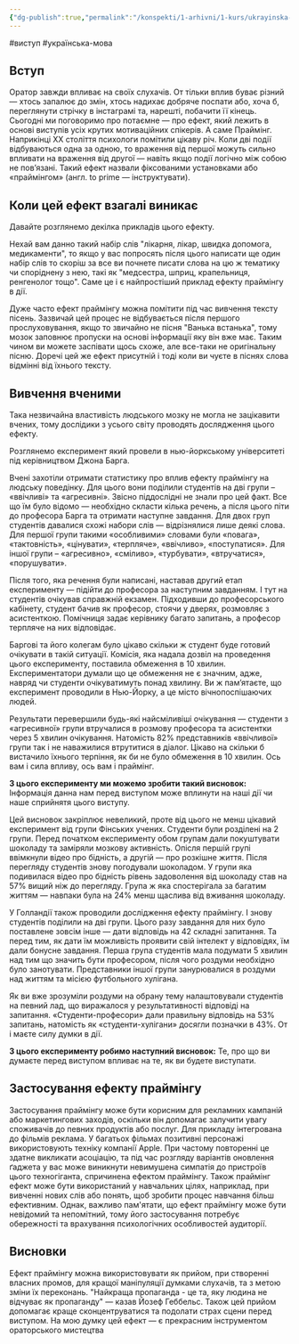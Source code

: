 ```yaml
---
{"dg-publish":true,"permalink":"/konspekti/1-arhivni/1-kurs/ukrayinska-mova/vistup-na-temu-prajming-efekt/"}
---
```

#виступ #українська-мова
## Вступ 

Оратор завжди впливає на своїх слухачів. От тільки вплив буває різний — хтось запалює до змін, хтось надихає добряче поспати або, хоча б, переглянути стрічку в інстаграмі та, нарешті, побачити її кінець. Сьогодні ми поговоримо про потаємне — про ефект, який лежить в основі виступів усіх крутих мотиваційних спікерів. А саме Праймінг. Наприкінці XX століття психологи помітили цікаву річ. Коли дві події відбуваються одна за одною, то враження від першої можуть сильно впливати на враження від другої — навіть якщо події логічно між собою не пов’язані. Такий ефект назвали фіксованими установками або «праймінгом» (англ. to prime — інструктувати).

## Коли цей ефект взагалі виникає
Давайте розглянемо декілка прикладів цього ефекту.

Нехай вам данно такий набір слів "лікарня, лікар, швидка допомога, медикаменти", то якщо у вас попросять після цього  написати ще один набір слів то скоріш за все ви почнете писати слова на цю ж тематику чи споріднену з нею, такі як "медсестра, шприц, крапельниця, ренгенолог тощо". Саме це і є найпростіший приклад ефекту праймінгу в дії. 

Дуже часто  ефект праймінгу можна помітити під час вивчення тексту пісень. Зазвичай цей процес не відбувається після першого прослуховування, якщо то звичайно не пісня "Ванька встанька", тому мозок заповнює пропуски на основі інформації яку він вже має. Таким чином ви можете заспівати щось схоже, але все-таки не оригінальну пісню. Доречі цей же ефект присутній і тоді коли ви чуєте в піснях слова відмінні від їхнього тексту. 

## Вивчення вченими
Така незвичайна властивість людського мозку не могла не зацікавити вчених, тому дослідики з усього світу проводять дослядження цього ефекту. 

Розглянемо експеримент який провели в нью-йоркському університеті під керівництвом Джона Барга. 

Вчені захотіли отримати статистику про вплив ефекту праймінгу на людську поведінку. Для цього вони поділили студентів на дві групи – «ввічливі» та «агресивні». Звісно піддослідні не знали про цей факт. Все що їм було відомо — необхідно скласти кілька речень, а після цього піти до професора Барга та отримати наступне завдання. Для двох груп студентів давалися схожі набори слів — відрізнялися лише деякі слова. Для першої групи такими «особливими» словами були «повага», «тактовність», «цінувати», «терпляче», «ввічливо», «поступатися». Для іншої групи – «агресивно», «сміливо», «турбувати», «втручатися», «порушувати».

Після того, яка речення були написані, наставав другий етап експерименту — підійти до професора за наступним завданням. І тут на студентів очікував справжній екзамен. Підходивши до професорського кабінету, студент бачив як професор, стоячи у дверях, розмовляє з асистенткою. Помічниця задає керівнику багато запитань, а професор терпляче на них відповідає.

Баргові та його колегам було цікаво скільки ж студент буде готовий очікувати в такій ситуації. Комісія, яка надала дозвіл на проведення цього експерименту, поставила обмеження в 10 хвилин. Експериментатори думали що це обмеження не є значним, адже, навряд чи студенти очікуватимуть понад хвилину. Ви ж пам’ятаєте, що експеримент проводили в Нью-Йорку, а це місто вічнопоспішаючих людей.

Результати перевершили будь-які найсміливіші очікування — студенти з «агресивної» групи втручалися в розмову професора та асистентки через 5 хвилин очікування. Натомість 82% представників «ввічливої» групи так і не наважилися втрутитися в діалог. Цікаво на скільки б вистачило їхнього терпіння, як би не було обмеження в 10 хвилин. Ось вам і сила впливу, ось вам і праймінг.

**З цього експерименту ми можемо зробити такий висновок:** Інформація данна нам перед виступом може вплинути на наші дії чи наше сприйнятя цього виступу. 

Цей висновок закріплює невеликий, проте від цього не менш цікавий експеримент від групи Фінських учених. Студенти були розділені на 2 групи. Перед початком експерименту обом групам дали покуштувати шоколаду та заміряли мозкову активність. Опісля першій групі ввімкнули відео про бідність, а другій — про розкішне життя. Після перегляду студентів знову погодували шоколадом. У групи яка подивилася відео про бідність рівень задоволення від шоколаду став на 57% вищий ніж до перегляду. Група ж яка спостерігала за багатим життям — навпаки була на 24% менш щаслива від вживання шоколаду.

У Голландії також проводили дослідження ефекту праймінгу. І знову студентів поділили на дві групи. Цього разу завдання для них було поставлене зовсім інше — дати відповідь на 42 складні запитання. Та перед тим, як дати їм можливість проявити свій інтелект у відповідях, їм дали бонусне завдання. Перша група студентів мала подумати 5 хвилин над тим що значить бути професором, після чого роздуми необхідно було занотувати. Представники іншої групи занурювалися в роздуми над життям та місією футбольного хулігана.

Як ви вже зрозуміли роздуми на обрану тему налаштовували студентів на певний лад, що виражалося у результативності відповіді на запитання. «Студенти-професори» дали правильну відповідь на 53% запитань, натомість як «студенти-хулігани» досягли позначки в 43%. От і маєте силу думки в дії.

**З цього експерименту робимо наступний висновок:** Те, про що ви думаєте перед виступом впливає на те, як ви будете виступати.

## Застосування ефекту праймінгу

Застосування праймінгу може бути корисним для рекламних кампаній або маркетингових заходів, оскільки він допомагає залучити увагу споживачів до певних продуктів або послуг. Для прикладу інтегрована до фільмів реклама. У багатьох фільмах позитивні персонажі використовують техніку компанії Apple. При частому повторенні це здатне викликати асоціацію, та під час розгляду варіантів оновлення ґаджета у вас може виникнути невимушена симпатія до пристроїв цього техногіганта, спричинена ефектом праймінгу. Також праймінг ефект може бути використаний у навчальних цілях, наприклад, при вивченні нових слів або понять, щоб зробити процес навчання більш ефективним. Однак, важливо пам'ятати, що ефект праймінгу може бути невідомий та непомітний, тому його застосування потребує обережності та врахування психологічних особливостей аудиторії.

## Висновки 
Ефект праймінгу можна використовувати як прийом, при створенні власних промов, для кращої маніпуляції думками слухачів, та з метою зміни їх переконань. "Найкраща пропаганда - це та, яку людина не відчуває як пропаганду" — казав Йозеф Геббельс. Також цей прийом допомагає краще сконцентруватися та подолати страх сцени перед виступом. На мою думку цей ефект — є прекрасним інструментом ораторського мистецтва
